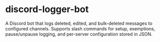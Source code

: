 # discord-logger-bot
A Discord bot that logs deleted, edited, and bulk-deleted messages to configured channels. Supports slash commands for setup, exemptions, pause/unpause logging, and per-server configuration stored in JSON.
